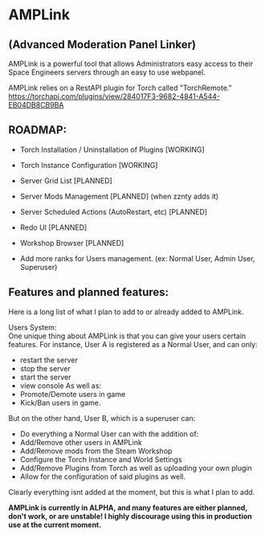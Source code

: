# AMPLink
## (Advanced Moderation Panel Linker)
 AMPLink is a powerful tool that allows Administrators easy access to their Space Engineers servers through an easy to use webpanel.
 
 AMPLink relies on a RestAPI plugin for Torch called "TorchRemote." 
 https://torchapi.com/plugins/view/284017F3-9682-4841-A544-EB04DB8CB9BA
 
 ## ROADMAP:
 - Torch Installation / Uninstallation of Plugins [WORKING]
 - Torch Instance Configuration [WORKING]
 
 - Server Grid List [PLANNED]
 - Server Mods Management [PLANNED] (when zznty adds it)
 - Server Scheduled Actions (AutoRestart, etc) [PLANNED]
 - Redo UI [PLANNED]
 - Workshop Browser [PLANNED]
 - Add more ranks for Users management. (ex: Normal User, Admin User, Superuser)

 ## Features and planned features:
Here is a long list of what I plan to add to or already added to AMPLink.<br>

Users System:<br>
One unique thing about AMPLink is that you can give your users certain features. For instance, User A is registered as a Normal User, and can only:
 - restart the server
 - stop the server
 - start the server
 - view console
As well as:
 - Promote/Demote users in game
 - Kick/Ban users in game.

But on the other hand, User B, which is a superuser can:

 - Do everything a Normal User can with the addition of:
 - Add/Remove other users in AMPLink
 - Add/Remove mods from the Steam Workshop
 - Configure the Torch Instance and World Settings
 - Add/Remove Plugins from Torch as well as uploading your own plugin
 - Allow for the configuration of said plugins as well.
 
Clearly everything isnt added at the moment, but this is what I plan to add.<br>

<b>AMPLink is currently in ALPHA, and many features are either planned, don't work, or are unstable! I highly discourage using this in production use at the current moment.</b>
